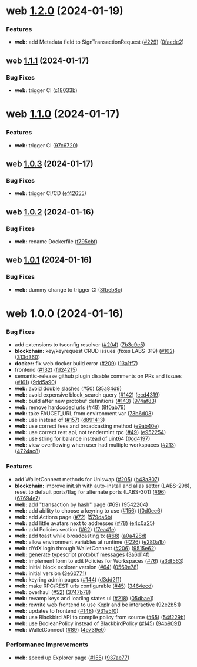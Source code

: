 # web [1.2.0](https://github.com/qredo/fusionchain/compare/web@1.1.1...web@1.2.0) (2024-01-19)


### Features

* **web:** add Metadata field to SignTransactionRequest ([#229](https://github.com/qredo/fusionchain/issues/229)) ([0faede2](https://github.com/qredo/fusionchain/commit/0faede2fd7437a2006da3fbcdbbbe7ab3243ee2b))

## web [1.1.1](https://github.com/qredo/fusionchain/compare/web@1.1.0...web@1.1.1) (2024-01-17)


### Bug Fixes

* **web:** trigger CI ([c18033b](https://github.com/qredo/fusionchain/commit/c18033b71ae6a31ab18dae56526f65aee1b12ebb))

# web [1.1.0](https://github.com/qredo/fusionchain/compare/web@1.0.3...web@1.1.0) (2024-01-17)


### Features

* **web:** trigger CI ([97c6720](https://github.com/qredo/fusionchain/commit/97c6720d0100eed554ba06035c9279301d4e84e7))

## web [1.0.3](https://github.com/qredo/fusionchain/compare/web@1.0.2...web@1.0.3) (2024-01-17)


### Bug Fixes

* **web:** trigger CI/CD ([ef42655](https://github.com/qredo/fusionchain/commit/ef42655576bcb6f39ccc3bdd2c875cb421749937))

## web [1.0.2](https://github.com/qredo/fusionchain/compare/web@1.0.1...web@1.0.2) (2024-01-16)


### Bug Fixes

* **web:** rename Dockerfile ([f795cbf](https://github.com/qredo/fusionchain/commit/f795cbf47a2186575c11c4b7f09f4fe824587ad4))

## web [1.0.1](https://github.com/qredo/fusionchain/compare/web@1.0.0...web@1.0.1) (2024-01-16)


### Bug Fixes

* **web:** dummy change to trigger CI ([3fbeb8c](https://github.com/qredo/fusionchain/commit/3fbeb8cea6d9b10aef2425cc520a1056d6daf9aa))

# web 1.0.0 (2024-01-16)


### Bug Fixes

* add extensions to tsconfig resolver ([#204](https://github.com/qredo/fusionchain/issues/204)) ([7b3c9e5](https://github.com/qredo/fusionchain/commit/7b3c9e51531b18dfc365441855df0ab26b4b113e))
* **blockchain:** key/keyrequest CRUD issues (fixes LABS-319) ([#102](https://github.com/qredo/fusionchain/issues/102)) ([313d360](https://github.com/qredo/fusionchain/commit/313d36057ca5e6f59ff5d84df81c47c14fe01af7))
* **docker:** fix web docker build error ([#209](https://github.com/qredo/fusionchain/issues/209)) ([13a1ff7](https://github.com/qredo/fusionchain/commit/13a1ff79050d2aac56373e89cff719f81ef86c37))
* frontend ([#132](https://github.com/qredo/fusionchain/issues/132)) ([fd24215](https://github.com/qredo/fusionchain/commit/fd24215dfb76e7f0a222d30d9473300bcea4ff42))
* semantic-release github plugin disable comments on PRs and issues ([#161](https://github.com/qredo/fusionchain/issues/161)) ([9dd5a90](https://github.com/qredo/fusionchain/commit/9dd5a90baf619f2160468d3483db8ffb45c6d80a))
* **web:** avoid double slashes ([#50](https://github.com/qredo/fusionchain/issues/50)) ([35a84d9](https://github.com/qredo/fusionchain/commit/35a84d96689282038966ef4994bb4aa1c3a0cf47))
* **web:** avoid expensive block_search query ([#142](https://github.com/qredo/fusionchain/issues/142)) ([ecd4319](https://github.com/qredo/fusionchain/commit/ecd43195262b57c56fa89f56ea2466e0f733bc2a))
* **web:** build after new protobuf definitions ([#143](https://github.com/qredo/fusionchain/issues/143)) ([974af83](https://github.com/qredo/fusionchain/commit/974af83f256e49f290f9d4fcaa301e068c7521be))
* **web:** remove hardcoded urls ([#48](https://github.com/qredo/fusionchain/issues/48)) ([8f0ab79](https://github.com/qredo/fusionchain/commit/8f0ab79a2d507f3fdd9f027222339a8d5fd0906d))
* **web:** take FAUCET_URL from environment var ([73b6d03](https://github.com/qredo/fusionchain/commit/73b6d037f2a3700d56e597fda8fb7c76e2482e23))
* **web:** use <Link> instead of <a> ([#157](https://github.com/qredo/fusionchain/issues/157)) ([d891413](https://github.com/qredo/fusionchain/commit/d891413569c574e3967650b690493d2813054026))
* **web:** use correct fees and broadcasting method ([e9ab40e](https://github.com/qredo/fusionchain/commit/e9ab40ef0267fcbd3478a9cabfbc66b65329f462))
* **web:** use correct rest api, not tendermint rpc ([#49](https://github.com/qredo/fusionchain/issues/49)) ([e952254](https://github.com/qredo/fusionchain/commit/e952254830293c93035aadaa19c35d604deac4e2))
* **web:** use string for balance instead of uint64 ([0cd4197](https://github.com/qredo/fusionchain/commit/0cd41971eb092be8e4c16779777a09ce2b21ffae))
* **web:** view overflowing when user had multiple workspaces ([#213](https://github.com/qredo/fusionchain/issues/213)) ([4724ac8](https://github.com/qredo/fusionchain/commit/4724ac86daf7d3b665ee46fe0bb879f5946bd8a6))


### Features

* add WalletConnect methods for Uniswap ([#205](https://github.com/qredo/fusionchain/issues/205)) ([b43a307](https://github.com/qredo/fusionchain/commit/b43a307ee728ce9043ed03e51a9528394d48c4ca))
* **blockchain:** improve init.sh with auto-install and alias setter (LABS-298), reset to default ports/flag for alternate ports (LABS-301) ([#96](https://github.com/qredo/fusionchain/issues/96)) ([67694e7](https://github.com/qredo/fusionchain/commit/67694e7218ae8c9e10716a3cf9e2792b00611997))
* **web:** add "transaction by hash" page ([#69](https://github.com/qredo/fusionchain/issues/69)) ([9542204](https://github.com/qredo/fusionchain/commit/9542204be987f304cdc8fdb085641590bf6e9724))
* **web:** add ability to choose a keyring to use ([#156](https://github.com/qredo/fusionchain/issues/156)) ([f0d0ee6](https://github.com/qredo/fusionchain/commit/f0d0ee6e5f8d67fcd6831336afe99888bc85c739))
* **web:** add Actions page ([#72](https://github.com/qredo/fusionchain/issues/72)) ([579da6b](https://github.com/qredo/fusionchain/commit/579da6b70db180edeb2864e9c47a9643547d48af))
* **web:** add little avatars next to addresses ([#78](https://github.com/qredo/fusionchain/issues/78)) ([e4c0a25](https://github.com/qredo/fusionchain/commit/e4c0a250461069e6c5da29e1df48ed03f849a82d))
* **web:** add Policies section ([#62](https://github.com/qredo/fusionchain/issues/62)) ([f7ea41e](https://github.com/qredo/fusionchain/commit/f7ea41e1b43036d351bd7eca419f0673e52f7d07))
* **web:** add toast while broadcasting tx ([#68](https://github.com/qredo/fusionchain/issues/68)) ([a0a428d](https://github.com/qredo/fusionchain/commit/a0a428dbdce059e65fe55db335fbeab2cd4a20ea))
* **web:** allow environment variables at runtime ([#226](https://github.com/qredo/fusionchain/issues/226)) ([e280a1b](https://github.com/qredo/fusionchain/commit/e280a1b6380951dd1385ae1e46795c00940e8e4c))
* **web:** dYdX login through WalletConnect ([#206](https://github.com/qredo/fusionchain/issues/206)) ([9515e62](https://github.com/qredo/fusionchain/commit/9515e623bb2a3793cee017afef81f8b0d14de779))
* **web:** generate typescript protobuf messages ([3a6d14f](https://github.com/qredo/fusionchain/commit/3a6d14fa4b6c0cce07718bb6a39b9e869ca1e215))
* **web:** implement form to edit Policies for Workspaces ([#76](https://github.com/qredo/fusionchain/issues/76)) ([a3df563](https://github.com/qredo/fusionchain/commit/a3df563d0baef7a13d02f799d60e49e6fb850b36))
* **web:** initial block explorer version ([#64](https://github.com/qredo/fusionchain/issues/64)) ([0569e78](https://github.com/qredo/fusionchain/commit/0569e78b2bed97c59da7d811ecc39b39f2a093d7))
* **web:** initial version ([3e60771](https://github.com/qredo/fusionchain/commit/3e60771795f924aaab0bd70c037e34df4a60d5f1))
* **web:** keyring admin pages ([#144](https://github.com/qredo/fusionchain/issues/144)) ([d3dd2f1](https://github.com/qredo/fusionchain/commit/d3dd2f1e71d2c52b7035a25884a0d868ed5fb417))
* **web:** make RPC/REST urls configurable ([#45](https://github.com/qredo/fusionchain/issues/45)) ([3464ecd](https://github.com/qredo/fusionchain/commit/3464ecdaf5fa1aa3c9510c3fdcfa332bb677592e))
* **web:** overhaul ([#52](https://github.com/qredo/fusionchain/issues/52)) ([3747b78](https://github.com/qredo/fusionchain/commit/3747b781bb168b269c1f36c8cf0ae694eef1e858))
* **web:** revamp keys and loading states ui ([#218](https://github.com/qredo/fusionchain/issues/218)) ([05dbae1](https://github.com/qredo/fusionchain/commit/05dbae1013398d77c2191da5aeb3fbe44776b09b))
* **web:** rewrite web frontend to use Keplr and be interactive ([92e2b51](https://github.com/qredo/fusionchain/commit/92e2b510cf0c4bc79fff3b414644fac194d823b0))
* **web:** updates to frontend ([#148](https://github.com/qredo/fusionchain/issues/148)) ([931e5f0](https://github.com/qredo/fusionchain/commit/931e5f08d4a45ddbd4767ee2cf5a003fd52d2e57))
* **web:** use Blackbird API to compile policy from source ([#65](https://github.com/qredo/fusionchain/issues/65)) ([54f229b](https://github.com/qredo/fusionchain/commit/54f229b4c535b5ad46ddcc9d05060092b1a91faa))
* **web:** use BooleanPolicy instead of BlackbirdPolicy ([#145](https://github.com/qredo/fusionchain/issues/145)) ([94b9091](https://github.com/qredo/fusionchain/commit/94b9091021312c6ff4849101e1e4cf4763175c75))
* **web:** WalletConnect ([#89](https://github.com/qredo/fusionchain/issues/89)) ([4e739e0](https://github.com/qredo/fusionchain/commit/4e739e0036aeea9d8cfd70f533940f1aafa0006f))


### Performance Improvements

* **web:** speed up Explorer page ([#155](https://github.com/qredo/fusionchain/issues/155)) ([937ae77](https://github.com/qredo/fusionchain/commit/937ae77b8c41c2b2dca16fee99c8a421dc0f06ff))
